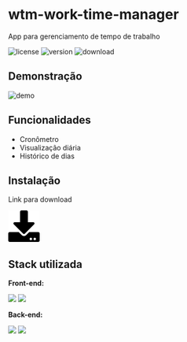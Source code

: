 # wtm-work-time-manager

App para gerenciamento de tempo de trabalho

![license](https://img.shields.io/github/license/felipesdreis/wtm-work-time-manager?style=flat-square)
![version](https://img.shields.io/github/package-json/v/felipesdreis/wtm-work-time-manager?style=flat-square)
![download](https://img.shields.io/github/downloads/felipesdreis/wtm-work-time-manager/total?style=flat-square)

## Demonstração

![demo](imagens/demo.gif)

## Funcionalidades

- Cronômetro
- Visualização diária
- Histórico de dias

## Instalação

Link para download 

[![download](imagens/download.png)](https://github.com/felipesdreis/wtm-work-time-manager/releases)

## Stack utilizada

**Front-end:** 

<img src="https://cdn.jsdelivr.net/gh/devicons/devicon/icons/vuejs/vuejs-original-wordmark.svg" height="50" /> 
<img src="https://cdn.jsdelivr.net/gh/devicons/devicon/icons/bootstrap/bootstrap-original-wordmark.svg" height="50" />

**Back-end:** 

<img src="https://cdn.jsdelivr.net/gh/devicons/devicon/icons/nodejs/nodejs-original.svg" height="60" /> 
<img src="https://cdn.jsdelivr.net/gh/devicons/devicon/icons/electron/electron-original.svg" height="60" />